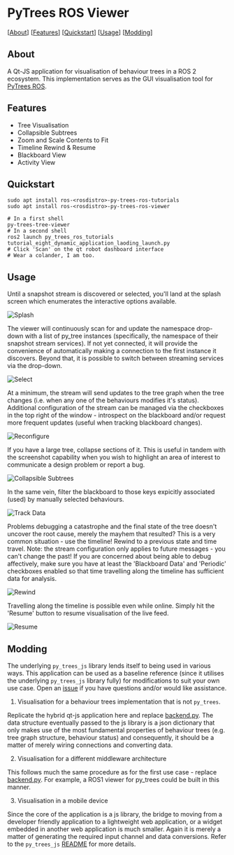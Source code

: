 # PyTrees ROS Viewer

[[About](#about)] [[Features](#features)] [[Quickstart](#quickstart)] [[Usage](#usage)] [[Modding](#modding)]

## About

A Qt-JS application for visualisation of behaviour trees in a ROS 2 ecosystem.
This implementation serves as the GUI visualisation tool for
[PyTrees ROS](https://github.com/splintered-reality/py_trees_ros#pytrees-ros-ecosystem).

## Features

* Tree Visualisation
* Collapsible Subtrees
* Zoom and Scale Contents to Fit
* Timeline Rewind & Resume
* Blackboard View
* Activity View

## Quickstart

```
sudo apt install ros-<rosdistro>-py-trees-ros-tutorials
sudo apt install ros-<rosdistro>-py-trees-ros-viewer

# In a first shell
py-trees-tree-viewer
# In a second shell
ros2 launch py_trees_ros_tutorials tutorial_eight_dynamic_application_laoding_launch.py
# Click 'Scan' on the qt robot dashboard interface
# Wear a colander, I am too.
```

## Usage

Until a snapshot stream is discovered or selected, you'll land at the splash screen which
enumerates the interactive options available.

![Splash](images/splash.png?raw=true "Splash Screen")

The viewer will continuously scan for and update the namespace drop-down
with a list of py_tree instances (specifically, the namespace of their snapshot
stream services). If not yet connected, it will provide the convenience of
automatically making a connection to the first instance it discovers. Beyond that,
it is possible to switch between streaming services via the drop-down. 

![Select](images/select.png?raw=true "Select a Tree Stream")

At a minimum, the stream will send updates to the tree graph when the tree changes
(i.e. when any one of the behaviours modifies it's status). Additional configuration
of the stream can be managed via the checkboxes in the top right of the window - introspect
on the blackboard and/or request more frequent updates (useful when tracking
blackboard changes). 

![Reconfigure](images/reconfigure.png?raw=true "Reconfigure the Stream")

If you have a large tree, collapse sections of it. This is useful in tandem with
the screenshot capability when you wish to highlight an area of interest to communicate
a design problem or report a bug.

![Collapsible Subtrees](images/collapse.png?raw=true "Collapsible Subtrees")

In the same vein, filter the blackboard to those keys expicitly associated (used)
by manually selected behaviours.

![Track Data](images/track.png?raw=true "Track Blackboard Data")

Problems debugging a catastrophe and the final state of the tree doesn't uncover
the root cause, merely the mayhem that resulted? This is a very common situation - use
the timeline! Rewind to a previous state and time travel. Note: the stream configuration
only applies to future messages - you can't change the past! If you are concerned about
being able to debug affectively, make sure you have at least the 'Blackboard Data'
and 'Periodic' checkboxes enabled so that time travelling along the timeline has
sufficient data for analysis. 

![Rewind](images/rewind.png?raw=true "Rewind")

Travelling along the timeline is possible even while online. Simply hit the 'Resume'
button to resume visualisation of the live feed.

![Resume](images/resume.png?raw=true "Resume")

## Modding

The underlying `py_trees_js` library lends itself to being used in various ways. This
application can be used as a baseline reference (since it utilises the underlying
`py_trees_js` library fully) for modifications to suit your own use case. Open an
[issue](https://github.com/splintered-reality/py_trees_ros_viewer/issues) if you have
questions and/or would like assistance.

1) Visualisation for a behaviour trees implementation that is not `py_trees`.

Replicate the hybrid qt-js application here and replace [backend.py](https://github.com/splintered-reality/py_trees_ros_viewer/blob/devel/py_trees_ros_viewer/backend.py).
The data structure eventually passed to the js library is a json dictionary that only
makes use of the most fundamental properties of behaviour trees (e.g. tree graph
structure, behaviour status) and consequently, it should be a matter of merely
wiring connections and converting data.

2) Visualisation for a different middleware architecture

This follows much the same procedure as for the first use case - replace
[backend.py](https://github.com/splintered-reality/py_trees_ros_viewer/blob/devel/py_trees_ros_viewer/backend.py). For example, a ROS1 viewer for py_trees
could be built in this manner.

3) Visualisation in a mobile device

Since the core of the application is a js library, the bridge to moving from a
developer friendly application to a lightweight web application, or a widget embedded
in another web application is much smaller. Again it is merely a matter of
generating the required input channel and data conversions. Refer to the
`py_trees_js` [README](https://github.com/splintered-reality/py_trees_js#usage) for more
details.
